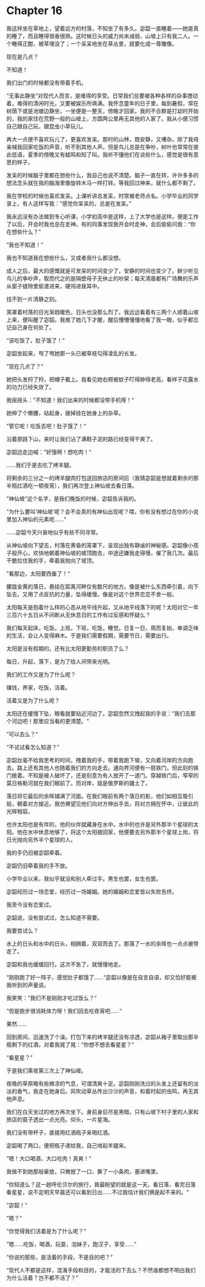 # Chapter 16

我这样坐在草地上，望着远方的村落，不知坐了有多久。宓韶一直睡着——她是真的睡了，而且睡得很香很熟。这时候日头的威力尚未减弱，山坡上只有我二人。一个睡得正酣，被草埋没了；一个呆呆地坐在草丛里，就要化成一尊雕像。

现在是几点？

不知道！

我们出门的时候都没有带着手机。

”无事此静坐“对现代人而言，是难得的享受。日常我们总要被各种各样的杂事搅动着，难得的清闲时光，又要被娱乐所填满。我怀念童年的日子里，每到暑假，常在树荫下或是池塘边静坐，一坐便是一整天，傍晚才回家。我的不合群是打幼时开始的，我的家住在荒野一般的山坡上，方圆两公里再无其他的人家了。我从小便习惯自己跟自己玩，跟昆虫小草玩儿。

再大一点便不喜欢玩儿了，更喜欢发呆。那时的山林，既安静，又嘈杂。除了我母亲喊我回家吃饭的声音，听不到其他人声。但是鸟儿总是在争吵，树叶也常常在彼此低语，夏季的傍晚又有蛙鸣和知了叫。我听不懂他们在谈些什么，感觉是很有意思的样子。

发呆的时候脑子里都在想些什么，我自己也说不清楚。脑子一直在转，许许多多的想法念头就在我的脑海里像旋转木马一样打转。等我回过神来，就什么都不剩了。

我在学校的时候也喜欢发呆。上课听讲总发呆，时常被老师点名。小学毕业的同学录上，有人这样写我：”感觉你呆呆的，总是在发呆。”

我永远没有办法做到专心听课，小学初高中是这样，上了大学也是这样。便是工作了以后，开会时我也总在走神。有的同事发现我开会时走神，会后偷偷问我：“你在想些什么？”

”我也不知道！“

我也不知道我在想些什么，又或者我什么都没想。

成人之后，最大的感慨就是可发呆的时间变少了，安静的时间也变少了。鲜少听见鸟儿的争吵声，取而代之的是隔壁母子无休止的吵架；每天清晨都有广场舞的乐声从窗子缝隙里偷渡进来，硬闯进我耳中。

找不到一片清静之刻。

笼罩着村落的日光渐趋暖色，日头也没那么烈了。我远远看着有三两个人顺着山坡上来，便叫醒了宓韶。我推了她几下才醒，醒后懵懵懂懂地看了我一眼，似乎都忘记自己身在何处了。

”该吃饭了，肚子饿了！“

宓韶坐起来，甩了甩她那一头已被草枝勾得凌乱的长发。

”现在几点了？“

她把头发捋了捋，把帽子戴上。我看见她右颊被蚊子叮得肿得老高，看样子花露水的功力已经失效了。

我摇摇头：”不知道！我们出来的时候都没带手机呀！“

她伸了个懒腰，站起身，拨掉挂在她身上的杂草。

”管它呢！吃饭去吧！肚子饿了！“

沿着原路下山，来时让我们沾了满鞋子泥的路已经变得干爽了。

宓韶边走边喊：”好饿啊！想吃肉！“

……我们于是去吃了烤羊腿。

将剩余的三分之一的烤羊腿肉打包送回旅店的房间后（我猜宓韶是想就着剩余的那半瓶红酒吃一顿夜宵），我们再次登上神仙坡去看日落。

”神仙坡“这个名字，是我们晚饭的时候，宓韶告诉我的。

”为什么要叫‘神仙坡’呢？会不会真的有神仙出现呢？喂，你有没有想过在你的小说里加入神仙的元素呢……“

……宓韶今天兴奋地似乎有些不同寻常。

从神仙坡向下望去，村落在黄昏的笼罩下，呈现出独有静谧的神秘感。宓韶像小孩子般开心，欢快地朝着神仙坡的坡顶跑去，中途还嫌我走得慢，催了我几次。最后干脆拉住我的手，牵着我抛向了坡顶。

”看那边，太阳要西垂了！“

朦胧金黄的落日，悬挂在距离河畔仅有数尺的地方。像是被什么东西牵引着，向下坠去，又用了点反抗的力量，坠得缓慢。像是对这个世界恋恋不舍一般。

太阳每天是抱着什么样的心态从地平线升起，又从地平线落下的呢？太阳对它一年三百六十五日从不间断从无休息日的工作有过反感和怀疑么？

我们每天起床，吃饭，上班，下班，吃饭，睡觉。日复一日，周而复始，单调乏味的生活，会让人变得麻木。于是我们需要假期，需要节日，需要出行。

太阳是没有假期的。还有比太阳更勤劳的职员了么？

每日，升起，落下，是为了给人间带来光明。

我们的工作又是为了什么呢？

赚钱，养家，吃饭，活着。

活着又是为了什么呢？

太阳还在缓慢下坠，眼看就要贴近河边了。宓韶忽然又拽起我的手说：”我们去那个河边吧！那里应当看的更清楚。“

”可以去么？“

“不试试看怎么知道？”

宓韶丝毫不给我思考的时间，拽着我的手，带着我跑下坡，又向着河岸的方向跑去。路上还有其他人也随着我们的方向走去。通向界河便有一扇铁门，但此刻的铁门敞着。不知是被人破坏了，还是刻意为有人放开了一道门。穿越铁门后，窄窄的莫日格勒河就在我们眼前了。而对岸，就是俄罗斯的疆土了。

落日将它最后的余晖铺满了河面。在我们眼前有两个落日的影，他们如相互吸引般，朝着对方接近。我仿佛望见他们向对方伸出手去，将对方拥在怀中，让彼此的光辉相容。

也许太阳也是有伴的，他的伙伴就藏身在水中。水中的也许是另外那半个星球的太阳。他在水中休息地够了，将这个太阳接回家，他便要去另外那半个星球上岗，将日光抛向另外半个星球的人。

我的手仍旧被宓韶牵着。

宓韶仍旧牵着我的手不放。

小学毕业以来，我似乎就没和别人牵过手。男生也罢，女生也罢。

宓韶经历过一场恋爱，经历过一场婚姻。她的婚姻和恋爱皆以失败告终。

我至今没有恋爱过。

宓韶说，没有尝试过，怎么知道不需要。

我要尝试么？

水上的日头和水中的日头，相拥着，双双而去了。那落了一水的余晖也一点点被带走了。

宓韶和我也缓缓回行。这次不急了，就慢慢地走。

“刚刚跑了好一阵子，感觉肚子都饿了……“宓韶以像是在自言自语，却又恰好能被我听到的声量说。

我笑笑：”我们不是刚刚才吃过饭么？“

”但是跑步很消耗体力呀！我们回去吃夜宵吧……“

果然……

回到房间，迅速洗了个澡。打包下来的烤羊腿还没有凉透，宓韶从箱子里取出那半瓶剩下的红酒，对着我晃了晃：“你想不想去看星星？”

“看星星？”

于是我们乘夜第三次上了神仙坡。

夜晚的草原略有些微凉的气息，可谓清爽十足。宓韶刚刚洗过的头发上还留有的淡淡的香气，我走在她身后。风吹动草丛传出沙沙的声音，和着时起的虫鸣，再无其他声息。

我们在白天坐过的地方再次坐下。身前身后尽是黑暗，只有山坡下村子里的人家和旅店的窗子透出一点光亮。仰头，一片星海。

我们没有带杯子，直接用红酒瓶子来喝红酒。

宓韶喝了两口，便把瓶子递给我，自己啃起羊腿来。

”嗯！大口喝酒，大口吃肉！真爽！“

我做不到她那般豪放，只微抿了一口，撕了一小条肉，塞进嘴里。

”你知道么？这一趟呼伦贝尔的旅行，我最盼望的就是这一天。看日落，看完日落看星星，说不定明天早晨还可以看到日出……不过我估计我们俩是起不来的。“

”宓韶！“

”嗯？“

”你觉得我们活着是为了什么呢？“

”嗯……吃饭，喝酒，玩耍，泡妹子，跑汉子，享受……“

”你说的那些，是活着的手段，不是目的吧？“

“现代人不都是这样，混淆手段和目的，才能活的下去么？不然谁都想不明白我们为什么活着？岂不都不活了？”